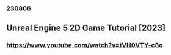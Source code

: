 ### 230806
## Unreal Engine 5 2D Game Tutorial [2023]
### https://www.youtube.com/watch?v=tVH0VTY-c8o
### <br/><br/></br>


